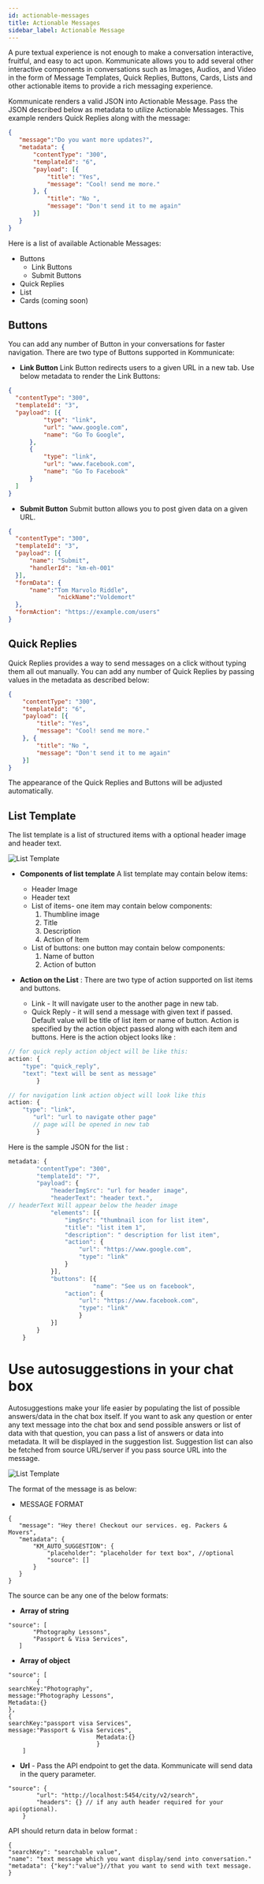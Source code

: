 ```yaml
---
id: actionable-messages
title: Actionable Messages
sidebar_label: Actionable Message
---
```



A pure textual experience is not enough to make a conversation interactive, fruitful, and easy to act upon. Kommunicate allows you to add several other interactive components in conversations such as Images, Audios, and Video in the form of Message Templates, Quick Replies, Buttons, Cards, Lists and other actionable items to provide a rich messaging experience.

Kommunicate renders a valid JSON into Actionable Message. Pass the JSON described below as metadata to utilize Actionable Messages. This example renders Quick Replies along with the message:

 ``` JSON
 {
    "message":"Do you want more updates?",
    "metadata": {
        "contentType": "300",
        "templateId": "6",
        "payload": [{
            "title": "Yes",
            "message": "Cool! send me more."
        }, {
            "title": "No ",
            "message": "Don't send it to me again"
        }]
    }
}
```
Here is a list of available Actionable Messages:

* Buttons
    * Link Buttons
    * Submit Buttons
* Quick Replies
* List
* Cards (coming soon)

## Buttons 

You can add any number of Button in your conversations for faster navigation. There are two type of Buttons supported in Kommunicate:

* **Link Button** 
Link Button redirects users to a given URL in a new tab. Use below metadata to render the Link Buttons:

``` JSON
{
  "contentType": "300",
  "templateId": "3",
  "payload": [{
          "type": "link",
          "url": "www.google.com",
          "name": "Go To Google",
      },
      {
          "type": "link",
          "url": "www.facebook.com",
          "name": "Go To Facebook"
      }
  ]
}
```

* **Submit Button** 
Submit button allows you to post given data on a given URL.

``` JSON 
{
  "contentType": "300",
  "templateId": "3",
  "payload": [{
      "name": "Submit",
      "handlerId": "km-eh-001"
  }],
  "formData": {
      "name":"Tom Marvolo Riddle",
              "nickName":"Voldemort"
  },
  "formAction": "https://example.com/users"
}
```

## Quick Replies

Quick Replies provides a way to send messages on a click without typing them all out manually. You can add any number of Quick Replies by passing values in the metadata as described below:

``` JSON
{
    "contentType": "300",
    "templateId": "6",
    "payload": [{
        "title": "Yes",
        "message": "Cool! send me more."
    }, {
        "title": "No ",
        "message": "Don't send it to me again"
    }]
}
```

The appearance of the Quick Replies and Buttons will be adjusted automatically.

## List Template

The list template is a list of  structured items  with a optional header image and header text.

![List Template](/img/list.jpg)




  * **Components of list template**  A list template may contain below items:
    * Header Image
    * Header text
    * List of items- one item may contain below components:
       1. Thumbline image
       2. Title 
       3. Description
       4. Action of Item
    * List of buttons: one button may contain below components:
       1. Name of button
       2. Action of button


  * **Action on the List** :  There are two type of action supported on list items and buttons.
     * Link  - It will navigate user to the another page in new tab.
     * Quick Reply - it will send a message with given text if passed. Default value will be title of list item or name of  button. Action is specified by the action object passed along with each item and buttons. Here is the action object looks like :



```javascript
// for quick reply action object will be like this:  
action: {
	"type": "quick_reply",
	"text": "text will be sent as message" 
       	}

// for navigation link action object will look like this
action: {
	"type": "link",	
       "url": "url to navigate other page" 
       // page will be opened in new tab 
     	} 
  ```



Here is the sample JSON for the list :

```javascript
metadata: {
		"contentType": "300",
		"templateId": "7",
		"payload": {
			"headerImgSrc": "url for header image",
			"headerText": "header text.",
// headerText Will appear below the header image
			"elements": [{
			  	"imgSrc": "thumbnail icon for list item",
				"title": "list item 1",
				"description": " description for list item",
				"action": {
					"url": "https://www.google.com",
					"type": "link"
				}
			}],
			"buttons": [{
                        "name": "See us on facebook",
				"action": {
					"url": "https://www.facebook.com",
					"type": "link"
					}
			}]
		}
	}
```



# Use autosuggestions in your chat box

Autosuggestions make your life easier by populating the list of possible answers/data in the chat box itself.
If you want to ask any question or enter any text message into the chat box and send possible answers or list of data with that question, you can pass a list of answers or data into metadata. It will be displayed in the suggestion list. Suggestion list can also be fetched from source URL/server if you pass source URL into the message. 


![List Template](/img/autosuggest.png)

The format of the message is as below:

 * MESSAGE FORMAT
 
 ```
{
	"message": "Hey there! Checkout our services. eg. Packers & Movers",
	"metadata": {
		"KM_AUTO_SUGGESTION": {
			"placeholder": "placeholder for text box", //optional
			"source": [] 
		}
	}
}
```

The source can be any one of the below formats:

 * **Array of string**
 ```
 "source": [
		"Photography Lessons",
		"Passport & Visa Services",
	]
```

* **Array of object**
```
"source": [
		{
searchKey:"Photography",
message:"Photography Lessons",
Metadata:{}
},
{
searchKey:"passport visa Services",
message:"Passport & Visa Services",
                         Metadata:{}
                         }
	]
```
* **Url**  - Pass the API endpoint to get the data. Kommunicate will send data in the query parameter. 

```
"source": {
		"url": "http://localhost:5454/city/v2/search", 
		"headers": {} // if any auth header required for your api(optional). 
	}
```
API should return data in below format : 

```
{
"searchKey": "searchable value",
"name": "text message which you want display/send into conversation."
"metadata": {"key":"value"}//that you want to send with text message.
}
```

  
